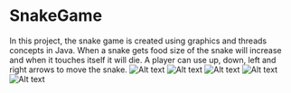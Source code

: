 # SnakeGame
In this project, the snake game is created using graphics and threads concepts in Java. When a snake gets food size of the snake will increase and when it touches itself it will die. A player can use up, down, left and right arrows to move the snake.
![Alt text](/ScreenShots/Screenshot(18).PNG?raw=true "Optional Title")
![Alt text](/ScreenShots/2.PNG?raw=true "Optional Title")
![Alt text](/ScreenShots/3.PNG?raw=true "Optional Title")
![Alt text](/ScreenShots/4.PNG?raw=true "Optional Title")
![Alt text](/ScreenShots/5.PNG?raw=true "Optional Title")
